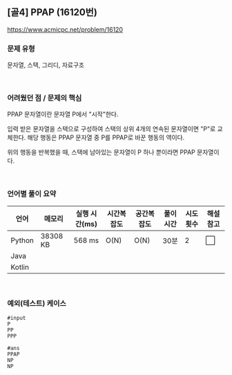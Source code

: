 ## [골4] PPAP (16120번)

https://www.acmicpc.net/problem/16120

### 문제 유형

문자열, 스택, 그리디, 자료구조

<br>

### 어려웠던 점 / 문제의 핵심

PPAP 문자열이란 문자열 P에서 "시작"한다.

입력 받은 문자열을 스택으로 구성하여 스택의 상위 4개의 연속된 문자열이면 "P"로 교체한다. 해당 행동은 PPAP 문자열 중 P를 PPAP로 바꾼 행동의 역이다.

위의 행동을 반복했을 때, 스택에 남아있는 문자열이 P 하나 뿐이라면 PPAP 문자열이다.

<br>

### 언어별 풀이 요약

| 언어   | 메모리   | 실행 시간(ms) | 시간복잡도 | 공간복잡도 | 풀이 시간 | 시도 횟수 | 해설 참고            |
| ------ | -------- | ------------- | ---------- | ---------- | --------- | --------- | -------------------- |
| Python | 38308 KB | 568 ms        | O(N)       | O(N)       | 30분      | 2         | :white_large_square: |
| Java   |          |               |            |            |           |           |                      |
| Kotlin |          |               |            |            |           |           |                      |

<br>

### 예외(테스트) 케이스

```
#input
P
PP
PPP

#ans
PPAP
NP
NP
```

